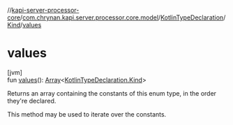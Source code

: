 //[kapi-server-processor-core](../../../../index.md)/[com.chrynan.kapi.server.processor.core.model](../../index.md)/[KotlinTypeDeclaration](../index.md)/[Kind](index.md)/[values](values.md)

# values

[jvm]\
fun [values](values.md)(): [Array](https://kotlinlang.org/api/latest/jvm/stdlib/kotlin/-array/index.html)&lt;[KotlinTypeDeclaration.Kind](index.md)&gt;

Returns an array containing the constants of this enum type, in the order they're declared.

This method may be used to iterate over the constants.

